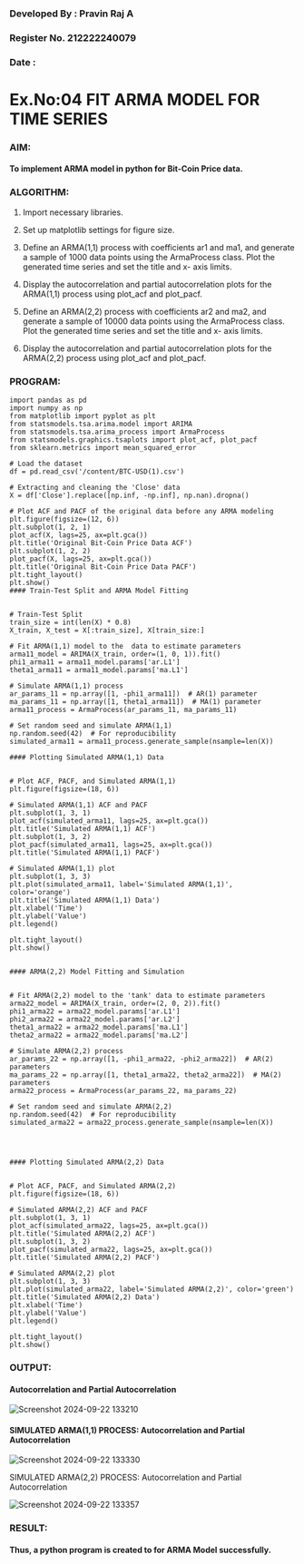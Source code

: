 ### Developed By : Pravin Raj A
### Register No. 212222240079
### Date : 


# Ex.No:04   FIT ARMA MODEL FOR TIME SERIES

### AIM:

#### To implement ARMA model in python for Bit-Coin Price data.

### ALGORITHM:

1. Import necessary libraries.

2. Set up matplotlib settings for figure size.

3. Define an ARMA(1,1) process with coefficients ar1 and ma1, and generate a sample of 1000
  data points using the ArmaProcess class. Plot the generated time series and set the title and x-
  axis limits.

4. Display the autocorrelation and partial autocorrelation plots for the ARMA(1,1) process using
  plot_acf and plot_pacf.

5. Define an ARMA(2,2) process with coefficients ar2 and ma2, and generate a sample of 10000
  data points using the ArmaProcess class. Plot the generated time series and set the title and x-
  axis limits.

6. Display the autocorrelation and partial autocorrelation plots for the ARMA(2,2) process using
  plot_acf and plot_pacf.

### PROGRAM:
```
import pandas as pd
import numpy as np
from matplotlib import pyplot as plt
from statsmodels.tsa.arima.model import ARIMA
from statsmodels.tsa.arima_process import ArmaProcess
from statsmodels.graphics.tsaplots import plot_acf, plot_pacf
from sklearn.metrics import mean_squared_error

# Load the dataset
df = pd.read_csv('/content/BTC-USD(1).csv')

# Extracting and cleaning the 'Close' data
X = df['Close'].replace([np.inf, -np.inf], np.nan).dropna()

# Plot ACF and PACF of the original data before any ARMA modeling
plt.figure(figsize=(12, 6))
plt.subplot(1, 2, 1)
plot_acf(X, lags=25, ax=plt.gca())
plt.title('Original Bit-Coin Price Data ACF')
plt.subplot(1, 2, 2)
plot_pacf(X, lags=25, ax=plt.gca())
plt.title('Original Bit-Coin Price Data PACF')
plt.tight_layout()
plt.show()
#### Train-Test Split and ARMA Model Fitting


# Train-Test Split
train_size = int(len(X) * 0.8)
X_train, X_test = X[:train_size], X[train_size:]

# Fit ARMA(1,1) model to the  data to estimate parameters
arma11_model = ARIMA(X_train, order=(1, 0, 1)).fit()
phi1_arma11 = arma11_model.params['ar.L1']
theta1_arma11 = arma11_model.params['ma.L1']

# Simulate ARMA(1,1) process
ar_params_11 = np.array([1, -phi1_arma11])  # AR(1) parameter
ma_params_11 = np.array([1, theta1_arma11])  # MA(1) parameter
arma11_process = ArmaProcess(ar_params_11, ma_params_11)

# Set random seed and simulate ARMA(1,1)
np.random.seed(42)  # For reproducibility
simulated_arma11 = arma11_process.generate_sample(nsample=len(X))

#### Plotting Simulated ARMA(1,1) Data


# Plot ACF, PACF, and Simulated ARMA(1,1)
plt.figure(figsize=(18, 6))

# Simulated ARMA(1,1) ACF and PACF
plt.subplot(1, 3, 1)
plot_acf(simulated_arma11, lags=25, ax=plt.gca())
plt.title('Simulated ARMA(1,1) ACF')
plt.subplot(1, 3, 2)
plot_pacf(simulated_arma11, lags=25, ax=plt.gca())
plt.title('Simulated ARMA(1,1) PACF')

# Simulated ARMA(1,1) plot
plt.subplot(1, 3, 3)
plt.plot(simulated_arma11, label='Simulated ARMA(1,1)', color='orange')
plt.title('Simulated ARMA(1,1) Data')
plt.xlabel('Time')
plt.ylabel('Value')
plt.legend()

plt.tight_layout()
plt.show()


#### ARMA(2,2) Model Fitting and Simulation


# Fit ARMA(2,2) model to the 'tank' data to estimate parameters
arma22_model = ARIMA(X_train, order=(2, 0, 2)).fit()
phi1_arma22 = arma22_model.params['ar.L1']
phi2_arma22 = arma22_model.params['ar.L2']
theta1_arma22 = arma22_model.params['ma.L1']
theta2_arma22 = arma22_model.params['ma.L2']

# Simulate ARMA(2,2) process
ar_params_22 = np.array([1, -phi1_arma22, -phi2_arma22])  # AR(2) parameters
ma_params_22 = np.array([1, theta1_arma22, theta2_arma22])  # MA(2) parameters
arma22_process = ArmaProcess(ar_params_22, ma_params_22)

# Set random seed and simulate ARMA(2,2)
np.random.seed(42)  # For reproducibility
simulated_arma22 = arma22_process.generate_sample(nsample=len(X))




#### Plotting Simulated ARMA(2,2) Data


# Plot ACF, PACF, and Simulated ARMA(2,2)
plt.figure(figsize=(18, 6))

# Simulated ARMA(2,2) ACF and PACF
plt.subplot(1, 3, 1)
plot_acf(simulated_arma22, lags=25, ax=plt.gca())
plt.title('Simulated ARMA(2,2) ACF')
plt.subplot(1, 3, 2)
plot_pacf(simulated_arma22, lags=25, ax=plt.gca())
plt.title('Simulated ARMA(2,2) PACF')

# Simulated ARMA(2,2) plot
plt.subplot(1, 3, 3)
plt.plot(simulated_arma22, label='Simulated ARMA(2,2)', color='green')
plt.title('Simulated ARMA(2,2) Data')
plt.xlabel('Time')
plt.ylabel('Value')
plt.legend()

plt.tight_layout()
plt.show()

```



### OUTPUT:

#### Autocorrelation and Partial Autocorrelation

![Screenshot 2024-09-22 133210](https://github.com/user-attachments/assets/8ecdccd5-b4f5-4a16-921d-a33086ab039e)


#### SIMULATED ARMA(1,1) PROCESS: Autocorrelation and Partial Autocorrelation

![Screenshot 2024-09-22 133330](https://github.com/user-attachments/assets/19045d6d-675a-453f-b0bf-273121247ee9)

SIMULATED ARMA(2,2) PROCESS: Autocorrelation and Partial Autocorrelation

![Screenshot 2024-09-22 133357](https://github.com/user-attachments/assets/4953e232-6916-4879-821d-24534c9c8bdc)

### RESULT:

#### Thus, a python program is created to for ARMA Model successfully.
